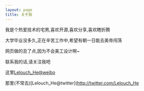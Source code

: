 ```yaml
---
layout: page
title: 关于我
---
```


我是个热爱技术的宅男,喜欢开源,喜欢分享,喜欢瞎折腾

大学毕业没多久,正在辛苦工作中,希望有朝一日能去美帝闯荡

网页做的丑了点,因为不会美工设计啊~

联系我的话,请关注我吧

这里[Lelouch_He@weibo](http://weibo.com/lelouchhe)

那里(不常去)[Lelouch_He@twitter](http://twitter.com/Lelouch_He
